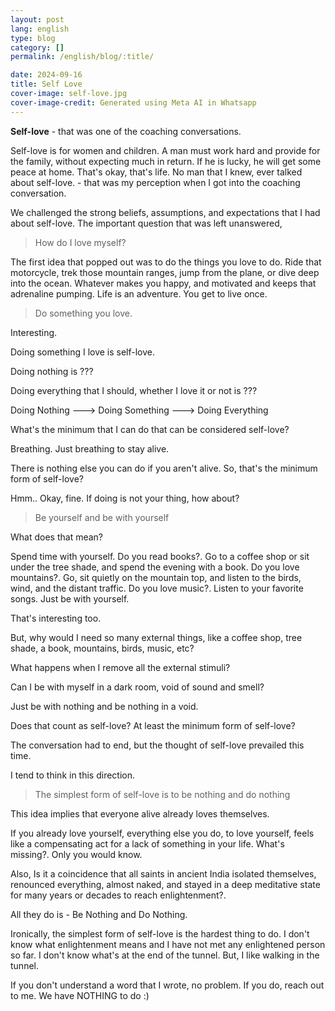 ```yaml
---
layout: post
lang: english
type: blog
category: []
permalink: /english/blog/:title/

date: 2024-09-16
title: Self Love
cover-image: self-love.jpg
cover-image-credit: Generated using Meta AI in Whatsapp
---
```


**Self-love** - that was one of the coaching conversations.

Self-love is for women and children. A man must work hard and provide for the family, without expecting much in return. If he is lucky, he will get some peace at home. That's okay, that's life. No man that I knew, ever talked about self-love. - that was my perception when I got into the coaching conversation.

We challenged the strong beliefs, assumptions, and expectations that I had about self-love. The important question that was left unanswered,

> How do I love myself?

The first idea that popped out was to do the things you love to do. Ride that motorcycle, trek those mountain ranges, jump from the plane, or dive deep into the ocean. Whatever makes you happy, and motivated and keeps that adrenaline pumping. Life is an adventure. You get to live once.

> Do something you love.

Interesting.

Doing something I love is self-love.

Doing nothing is ???

Doing everything that I should, whether I love it or not is ???

Doing Nothing ---> Doing Something ---> Doing Everything

What's the minimum that I can do that can be considered self-love?

Breathing. Just breathing to stay alive.

There is nothing else you can do if you aren't alive. So, that's the minimum form of self-love?

Hmm.. Okay, fine. If doing is not your thing, how about?

> Be yourself and be with yourself

What does that mean?

Spend time with yourself. Do you read books?. Go to a coffee shop or sit under the tree shade, and spend the evening with a book. Do you love mountains?. Go, sit quietly on the mountain top, and listen to the birds, wind, and the distant traffic. Do you love music?. Listen to your favorite songs. Just be with yourself.

That's interesting too.

But, why would I need so many external things, like a coffee shop, tree shade, a book, mountains, birds, music, etc?

What happens when I remove all the external stimuli?

Can I be with myself in a dark room, void of sound and smell?

Just be with nothing and be nothing in a void.

Does that count as self-love? At least the minimum form of self-love?

The conversation had to end, but the thought of self-love prevailed this time.

I tend to think in this direction.

> The simplest form of self-love is to be nothing and do nothing

This idea implies that everyone alive already loves themselves.

If you already love yourself, everything else you do, to love yourself, feels like a compensating act for a lack of something in your life. What's missing?. Only you would know.

Also, Is it a coincidence that all saints in ancient India isolated themselves, renounced everything, almost naked, and stayed in a deep meditative state for many years or decades to reach enlightenment?.

All they do is - Be Nothing and Do Nothing.

Ironically, the simplest form of self-love is the hardest thing to do. I don't know what enlightenment means and I have not met any enlightened person so far. I don't know what's at the end of the tunnel. But, I like walking in the tunnel.

If you don't understand a word that I wrote, no problem. If you do, reach out to me. We have NOTHING to do :)
